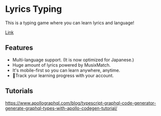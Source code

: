 # Lyrics Typing

This is a typing game where you can learn lyrics and language!


[Link](https://lyrics-typing.vercel.app/)

## Features

- Multi-language support. (It is now optimized for Japanese.)
- Huge amount of lyrics powered by MusixMatch.
- It's mobile-first so you can learn anywhere, anytime.
- 🚧Track your learning progress with your account. 


## Tutorials

<https://www.apollographql.com/blog/typescript-graphql-code-generator-generate-graphql-types-with-apollo-codegen-tutorial/>